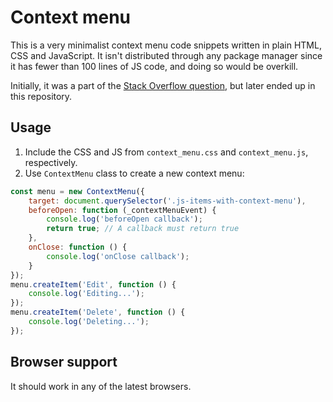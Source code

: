 # Context menu

This is a very minimalist context menu code snippets written in plain HTML, CSS and JavaScript. It isn't distributed through any package manager
since it has fewer than 100 lines of JS code, and doing so would be overkill.

Initially, it was a part of the [Stack Overflow question](https://stackoverflow.com/q/4909167/2987689), but later ended up in this repository.

## Usage

1. Include the CSS and JS from `context_menu.css` and `context_menu.js`, respectively.
2. Use `ContextMenu` class to create a new context menu:

```javascript
const menu = new ContextMenu({
    target: document.querySelector('.js-items-with-context-menu'),
    beforeOpen: function (_contextMenuEvent) {
        console.log('beforeOpen callback');
        return true; // A callback must return true
    },
    onClose: function () {
        console.log('onClose callback');
    }
});
menu.createItem('Edit', function () {
    console.log('Editing...');
});
menu.createItem('Delete', function () {
    console.log('Deleting...');
});
```

## Browser support

It should work in any of the latest browsers.
